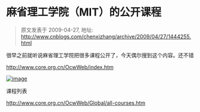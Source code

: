 # 麻省理工学院（MIT）的公开课程 
> 原文发表于 2009-04-27, 地址: http://www.cnblogs.com/chenxizhang/archive/2009/04/27/1444255.html 


很早之前就听说麻省理工学院把很多课程公开了，今天偶尔搜到这个内容。还不错

 <http://www.core.org.cn/OcwWeb/index.htm>

 [![image](http://images.cnblogs.com/cnblogs_com/chenxizhang/WindowsLiveWriter/MIT_762D/image_thumb.png "image")](http://images.cnblogs.com/cnblogs_com/chenxizhang/WindowsLiveWriter/MIT_762D/image_2.png) 

 课程列表

 <http://www.core.org.cn/OcwWeb/Global/all-courses.htm>

